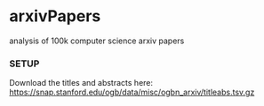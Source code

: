 # arxivPapers
analysis of 100k computer science arxiv papers


### SETUP

Download the titles and abstracts here:
https://snap.stanford.edu/ogb/data/misc/ogbn_arxiv/titleabs.tsv.gz
